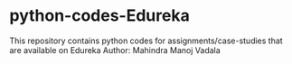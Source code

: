 # python-codes-Edureka
This repository contains python codes for assignments/case-studies that are available on Edureka
Author: Mahindra Manoj Vadala
